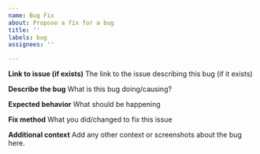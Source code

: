 ```yaml
---
name: Bug Fix
about: Propose a fix for a bug
title: ''
labels: bug
assignees: ''

---
```


**Link to issue (if exists)**
The link to the issue describing this bug (if it exists)

**Describe the bug**
What is this bug doing/causing?

**Expected behavior**
What should be happening

**Fix method**
What you did/changed to fix this issue

**Additional context**
Add any other context or screenshots about the bug here.
